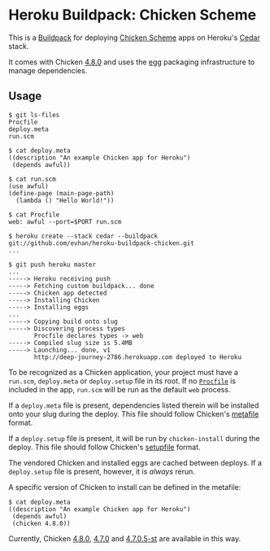 # Heroku Buildpack: Chicken Scheme

This is a [Buildpack][] for deploying [Chicken Scheme][chicken] apps
on Heroku's [Cedar][] stack.

It comes with Chicken [4.8.0][releases] and uses the [egg][] packaging
infrastructure to manage dependencies.

## Usage

    $ git ls-files
    Procfile
    deploy.meta
    run.scm

    $ cat deploy.meta
    ((description "An example Chicken app for Heroku")
     (depends awful))

    $ cat run.scm
    (use awful)
    (define-page (main-page-path)
      (lambda () "Hello World!"))

    $ cat Procfile
    web: awful --port=$PORT run.scm

    $ heroku create --stack cedar --buildpack git://github.com/evhan/heroku-buildpack-chicken.git
    ...

    $ git push heroku master
    ...
    -----> Heroku receiving push
    -----> Fetching custom buildpack... done
    -----> Chicken app detected
    -----> Installing Chicken
    -----> Installing eggs
    ...
    -----> Copying build onto slug
    -----> Discovering process types
           Procfile declares types -> web
    -----> Compiled slug size is 5.4MB
    -----> Launching... done, v1
           http://deep-journey-2786.herokuapp.com deployed to Heroku

To be recognized as a Chicken application, your project must have a `run.scm`,
`deploy.meta` or `deploy.setup` file in its root. If no [`Procfile`][procfile]
is included in the app, `run.scm` will be run as the default `web` process.

If a `deploy.meta` file is present, dependencies listed therein will be
installed onto your slug during the deploy. This file should follow Chicken's
[metafile][] format.

If a `deploy.setup` file is present, it will be run by `chicken-install` during
the deploy. This file should follow Chicken's [setupfile][] format.

The vendored Chicken and installed eggs are cached between deploys. If a
`deploy.setup` file is present, however, it is *always* rerun.

A specific version of Chicken to install can be defined in the metafile:

    $ cat deploy.meta
    ((description "An example Chicken app for Heroku")
     (depends awful)
     (chicken 4.8.0))

Currently, Chicken [4.8.0][releases], [4.7.0][releases] and [4.7.0.5-st][st]
are available in this way.

[buildpack]: https://devcenter.heroku.com/articles/buildpacks
[chicken]: http://call-cc.org/
[cedar]: https://devcenter.heroku.com/articles/cedar
[releases]: http://code.call-cc.org/releases
[egg]: http://wiki.call-cc.org/eggs
[procfile]: http://devcenter.heroku.com/articles/procfile
[metafile]: http://wiki.call-cc.org/eggs%20tutorial#the-meta-file
[setupfile]: http://wiki.call-cc.org/eggs%20tutorial#the-setup-file
[st]: http://wiki.call-cc.org/stability
